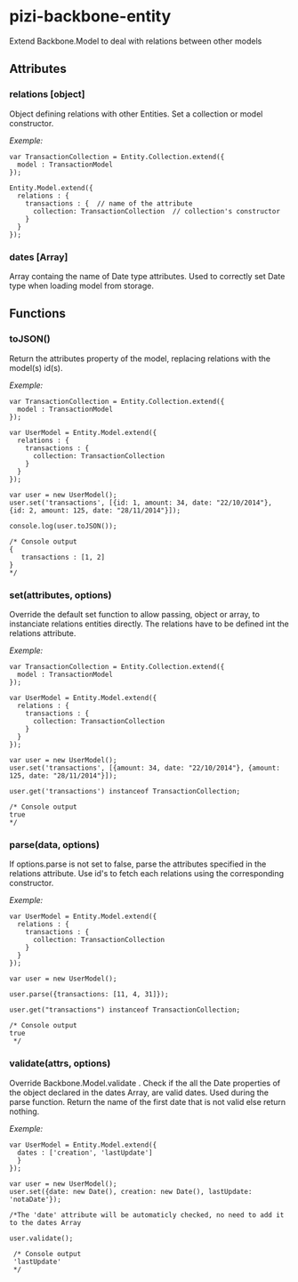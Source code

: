# pizi-backbone-entity
Extend Backbone.Model to deal with relations between other models

## Attributes
### relations [object]

Object defining relations with other Entities. Set a collection or model constructor.

_Exemple:_

	var TransactionCollection = Entity.Collection.extend({
	  model : TransactionModel
	});

	Entity.Model.extend({
	  relations : {
	    transactions : {  // name of the attribute
	      collection: TransactionCollection  // collection's constructor
	    }
	  }
	});

### dates [Array]

Array containg the name of Date type attributes. Used to correctly set Date type when loading model from storage.

## Functions

### toJSON()

Return the attributes property of the model, replacing relations with the model(s) id(s).

_Exemple:_

	var TransactionCollection = Entity.Collection.extend({
	  model : TransactionModel
	});

	var UserModel = Entity.Model.extend({
	  relations : {
	    transactions : {
	      collection: TransactionCollection
	    }
	  }
	});

	var user = new UserModel();
	user.set('transactions', [{id: 1, amount: 34, date: "22/10/2014"}, {id: 2, amount: 125, date: "28/11/2014"}]);

	console.log(user.toJSON()); 

	/* Console output
	{
	   transactions : [1, 2]
	}
	*/

### set(attributes, options)

Override the default set function to allow passing, object or array, to instanciate relations entities directly. The relations have to be defined int the relations attribute.

_Exemple:_

	var TransactionCollection = Entity.Collection.extend({
	  model : TransactionModel
	});

	var UserModel = Entity.Model.extend({
	  relations : {
	    transactions : {
	      collection: TransactionCollection
	    }
	  }
	});

	var user = new UserModel();
	user.set('transactions', [{amount: 34, date: "22/10/2014"}, {amount: 125, date: "28/11/2014"}]);

	user.get('transactions') instanceof TransactionCollection;

	/* Console output
	true
	*/

### parse(data, options)

If options.parse is not set to false, parse the attributes specified in the relations attribute. Use id's to fetch each relations using the corresponding constructor.

_Exemple:_
	
	var UserModel = Entity.Model.extend({
	  relations : {
	    transactions : {
	      collection: TransactionCollection
	    }
	  }
	});

	var user = new UserModel();

	user.parse({transactions: [11, 4, 31]});

	user.get("transactions") instanceof TransactionCollection;

	/* Console output
	true
	 */


### validate(attrs, options)

Override Backbone.Model.validate .
Check if the all the Date properties of the object declared in the dates Array, are valid dates. Used during the parse function. Return the name of the first date that is not valid else return nothing.

_Exemple:_

	var UserModel = Entity.Model.extend({
	  dates : ['creation', 'lastUpdate']
	  }
	});

	var user = new UserModel(); 
	user.set({date: new Date(), creation: new Date(), lastUpdate: 'notaDate'});

	/*The 'date' attribute will be automaticly checked, no need to add it to the dates Array

	user.validate();

	 /* Console output
	 'lastUpdate'
	 */